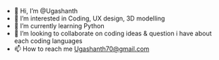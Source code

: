 - 👋 Hi, I’m @Ugashanth
- 👀 I’m interested in Coding, UX design, 3D modelling
- 🌱 I’m currently learning Python
- 💞️ I’m looking to collaborate on coding ideas & question i have about each coding languages
- 📫 How to reach me Ugashanth70@gmail.com

<!---
Ugashanth/Ugashanth is a ✨ special ✨ repository because its `README.md` (this file) appears on your GitHub profile.
You can click the Preview link to take a look at your changes.
--->
